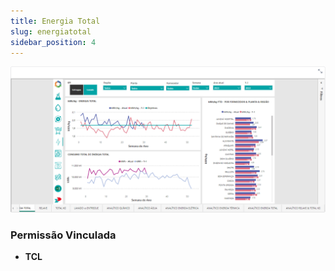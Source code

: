 ```yaml
---
title: Energia Total
slug: energiatotal
sidebar_position: 4
---
```


![Alt text](image-4.png)





### Permissão Vinculada

- **TCL**